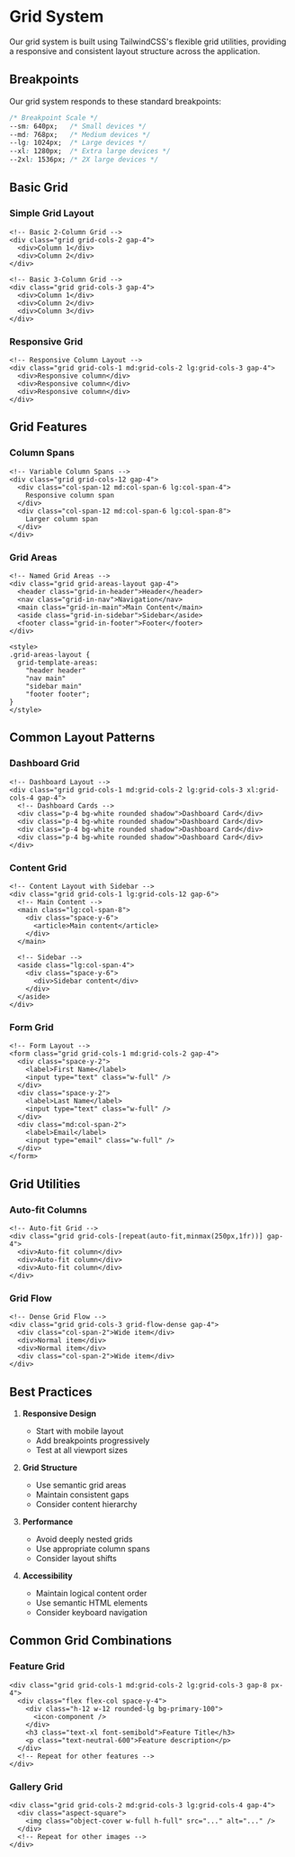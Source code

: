 # Grid System

Our grid system is built using TailwindCSS's flexible grid utilities, providing a responsive and consistent layout structure across the application.

## Breakpoints

Our grid system responds to these standard breakpoints:

```css
/* Breakpoint Scale */
--sm: 640px;   /* Small devices */
--md: 768px;   /* Medium devices */
--lg: 1024px;  /* Large devices */
--xl: 1280px;  /* Extra large devices */
--2xl: 1536px; /* 2X large devices */
```

## Basic Grid

### Simple Grid Layout

```vue
<!-- Basic 2-Column Grid -->
<div class="grid grid-cols-2 gap-4">
  <div>Column 1</div>
  <div>Column 2</div>
</div>

<!-- Basic 3-Column Grid -->
<div class="grid grid-cols-3 gap-4">
  <div>Column 1</div>
  <div>Column 2</div>
  <div>Column 3</div>
</div>
```

### Responsive Grid

```vue
<!-- Responsive Column Layout -->
<div class="grid grid-cols-1 md:grid-cols-2 lg:grid-cols-3 gap-4">
  <div>Responsive column</div>
  <div>Responsive column</div>
  <div>Responsive column</div>
</div>
```

## Grid Features

### Column Spans

```vue
<!-- Variable Column Spans -->
<div class="grid grid-cols-12 gap-4">
  <div class="col-span-12 md:col-span-6 lg:col-span-4">
    Responsive column span
  </div>
  <div class="col-span-12 md:col-span-6 lg:col-span-8">
    Larger column span
  </div>
</div>
```

### Grid Areas

```vue
<!-- Named Grid Areas -->
<div class="grid grid-areas-layout gap-4">
  <header class="grid-in-header">Header</header>
  <nav class="grid-in-nav">Navigation</nav>
  <main class="grid-in-main">Main Content</main>
  <aside class="grid-in-sidebar">Sidebar</aside>
  <footer class="grid-in-footer">Footer</footer>
</div>

<style>
.grid-areas-layout {
  grid-template-areas:
    "header header"
    "nav main"
    "sidebar main"
    "footer footer";
}
</style>
```

## Common Layout Patterns

### Dashboard Grid

```vue
<!-- Dashboard Layout -->
<div class="grid grid-cols-1 md:grid-cols-2 lg:grid-cols-3 xl:grid-cols-4 gap-4">
  <!-- Dashboard Cards -->
  <div class="p-4 bg-white rounded shadow">Dashboard Card</div>
  <div class="p-4 bg-white rounded shadow">Dashboard Card</div>
  <div class="p-4 bg-white rounded shadow">Dashboard Card</div>
  <div class="p-4 bg-white rounded shadow">Dashboard Card</div>
</div>
```

### Content Grid

```vue
<!-- Content Layout with Sidebar -->
<div class="grid grid-cols-1 lg:grid-cols-12 gap-6">
  <!-- Main Content -->
  <main class="lg:col-span-8">
    <div class="space-y-6">
      <article>Main content</article>
    </div>
  </main>
  
  <!-- Sidebar -->
  <aside class="lg:col-span-4">
    <div class="space-y-6">
      <div>Sidebar content</div>
    </div>
  </aside>
</div>
```

### Form Grid

```vue
<!-- Form Layout -->
<form class="grid grid-cols-1 md:grid-cols-2 gap-4">
  <div class="space-y-2">
    <label>First Name</label>
    <input type="text" class="w-full" />
  </div>
  <div class="space-y-2">
    <label>Last Name</label>
    <input type="text" class="w-full" />
  </div>
  <div class="md:col-span-2">
    <label>Email</label>
    <input type="email" class="w-full" />
  </div>
</form>
```

## Grid Utilities

### Auto-fit Columns

```vue
<!-- Auto-fit Grid -->
<div class="grid grid-cols-[repeat(auto-fit,minmax(250px,1fr))] gap-4">
  <div>Auto-fit column</div>
  <div>Auto-fit column</div>
  <div>Auto-fit column</div>
</div>
```

### Grid Flow

```vue
<!-- Dense Grid Flow -->
<div class="grid grid-cols-3 grid-flow-dense gap-4">
  <div class="col-span-2">Wide item</div>
  <div>Normal item</div>
  <div>Normal item</div>
  <div class="col-span-2">Wide item</div>
</div>
```

## Best Practices

1. **Responsive Design**
   - Start with mobile layout
   - Add breakpoints progressively
   - Test at all viewport sizes

2. **Grid Structure**
   - Use semantic grid areas
   - Maintain consistent gaps
   - Consider content hierarchy

3. **Performance**
   - Avoid deeply nested grids
   - Use appropriate column spans
   - Consider layout shifts

4. **Accessibility**
   - Maintain logical content order
   - Use semantic HTML elements
   - Consider keyboard navigation

## Common Grid Combinations

### Feature Grid

```vue
<div class="grid grid-cols-1 md:grid-cols-2 lg:grid-cols-3 gap-8 px-4">
  <div class="flex flex-col space-y-4">
    <div class="h-12 w-12 rounded-lg bg-primary-100">
      <icon-component />
    </div>
    <h3 class="text-xl font-semibold">Feature Title</h3>
    <p class="text-neutral-600">Feature description</p>
  </div>
  <!-- Repeat for other features -->
</div>
```

### Gallery Grid

```vue
<div class="grid grid-cols-2 md:grid-cols-3 lg:grid-cols-4 gap-4">
  <div class="aspect-square">
    <img class="object-cover w-full h-full" src="..." alt="..." />
  </div>
  <!-- Repeat for other images -->
</div>
